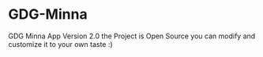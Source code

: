 # GDG-Minna
GDG Minna App Version 2.0 the Project is Open Source you can modify and customize it to your own taste :) 
